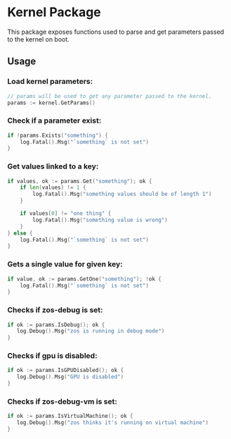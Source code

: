 # Kernel Package

This package exposes functions used to parse and get parameters passed to the kernel on boot.

## Usage

### Load kernel parameters:

```go
// params will be used to get any parameter passed to the kernel.
params := kernel.GetParams()
```

### Check if a parameter exist:

```go
if !params.Exists("something") {
    log.Fatal().Msg("`something` is not set")
}
```

### Get values linked to a key:

```go
if values, ok := params.Get("something"); ok {
    if len(values) != 1 {
        log.Fatal().Msg("something values should be of length 1")
    }

    if values[0] != "one thing" {
        log.Fatal().Msg("something value is wrong")
    }
} else {
    log.Fatal().Msg("`something` is not set")
}
```

### Gets a single value for given key:

```go
if value, ok := params.GetOne("something"); !ok {
    log.Fatal().Msg("`something` is not set")
}

```

### Checks if zos-debug is set:

 ```go
if ok := params.IsDebug(); ok {
    log.Debug().Msg("zos is running in debug mode")
}
 ```

### Checks if gpu is disabled:

 ```go
if ok := params.IsGPUDisabled(); ok {
    log.Debug().Msg("GPU is disabled")
}
 ```

### Checks if zos-debug-vm is set:

 ```go
if ok := params.IsVirtualMachine(); ok {
    log.Debug().Msg("zos thinks it's running on virtual machine")
}
 ```
